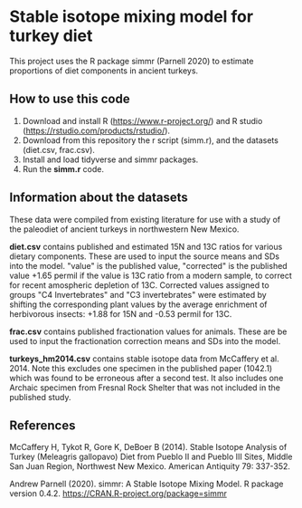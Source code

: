 # Stable isotope mixing model for turkey diet

This project uses the R package simmr (Parnell 2020) to estimate proportions of diet components in ancient turkeys.

## How to use this code

1. Download and install R (https://www.r-project.org/) and R studio (https://rstudio.com/products/rstudio/).
2. Download from this repository the r script (simm.r), and the datasets (diet.csv, frac.csv).
3. Install and load tidyverse and simmr packages.
4. Run the **simm.r** code.

## Information about the datasets

These data were compiled from existing literature for use with a study of the paleodiet of ancient turkeys in northwestern New Mexico. 

**diet.csv** contains published and estimated 15N and 13C ratios for various dietary components. These are used to input the source means and SDs into the model. "value" is the published value, "corrected" is the published value +1.65 permil if the value is 13C ratio from a modern sample, to correct for recent amospheric depletion of 13C.
Corrected values assigned to groups "C4 Invertebrates" and "C3 invertebrates" were estimated by shifting the corresponding plant values by the average enrichment of herbivorous insects: +1.88 for 15N and -0.53 permil for 13C. 

**frac.csv** contains published fractionation values for animals. These are be used to input the fractionation correction means and SDs into the model.

**turkeys_hm2014.csv** contains stable isotope data from McCaffery et al. 2014. Note this excludes one specimen in the published paper (1042.1) which was found to be erroneous after a second test. It also includes one Archaic specimen from Fresnal Rock Shelter that was not included in the published study.

## References

McCaffery H, Tykot R, Gore K, DeBoer B (2014). Stable Isotope Analysis of Turkey (Meleagris gallopavo) Diet from Pueblo II and Pueblo III Sites, Middle San Juan Region, Northwest New Mexico. American Antiquity 79: 337-352.

Andrew Parnell (2020). simmr: A Stable Isotope Mixing Model. R package version 0.4.2. https://CRAN.R-project.org/package=simmr
